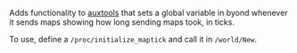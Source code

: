 Adds functionality to [auxtools](https://github.com/willox/auxtools) that sets a global variable in byond whenever it sends maps showing how long sending maps took, in ticks.

To use, define a `/proc/initialize_maptick` and call it in `/world/New`.